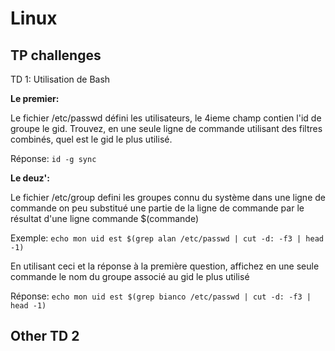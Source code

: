 # Linux


**TP challenges**
---

TD 1: Utilisation de Bash

**Le premier:**

Le fichier /etc/passwd défini les utilisateurs, le 4ieme champ contien l'id de groupe le gid.
Trouvez, en une seule ligne de commande utilisant des filtres combinés, quel est le gid le plus utilisé.

Réponse: `id -g sync`


**Le deuz':**

Le fichier /etc/group defini les groupes connu du système
dans une ligne de commande on peu substitué une partie de la ligne de commande par le résultat d'une ligne commande $(commande)

Exemple:
        `echo mon uid est $(grep alan /etc/passwd | cut -d: -f3 | head -1)`
        
En utilisant ceci et la réponse à la première question, affichez en une seule commande le nom du groupe associé au gid le plus utilisé

Réponse: `echo mon uid est $(grep bianco /etc/passwd | cut -d: -f3 | head -1)`



## Other TD 2
